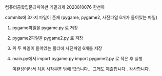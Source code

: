 컴퓨터공학입문과파이썬 기말과제
2020810076 한선아

commits에 3가지 파일이 존재
(pygame, pygame2, 사진파일 6개가 들어있는 파일)

1. pygame파일을 pygame.py 로 저장
2. pygame2파일을 pygame2.py 로 저장
3. 위 두 파일이 들어있는 폴더에 사진파일 6개를 저장
4. main.py에서 
   import pygame.py
   import pygame2.py
   로 적은 후 실행
   
   미완성이라서 처음 시작부분 밖에 없습니다...
   그래도 제출합니다.. 감사합니다.
